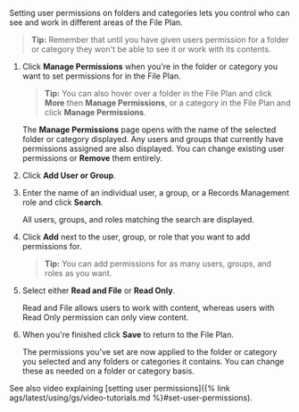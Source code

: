 Setting user permissions on folders and categories lets you control who can see and work in different areas of the File Plan.

>**Tip:** Remember that until you have given users permission for a folder or category they won't be able to see it or work with its contents.

1. Click **Manage Permissions** when you're in the folder or category you want to set permissions for in the File Plan.

    >**Tip:** You can also hover over a folder in the File Plan and click **More** then **Manage Permissions**, or a category in the File Plan and click **Manage Permissions**.

    The **Manage Permissions** page opens with the name of the selected folder or category displayed. Any users and groups that currently have permissions assigned are also displayed. You can change existing user permissions or **Remove** them entirely.

2. Click **Add User or Group**.

3. Enter the name of an individual user, a group, or a Records Management role and click **Search**.

    All users, groups, and roles matching the search are displayed.

4. Click **Add** next to the user, group, or role that you want to add permissions for.

    >**Tip:** You can add permissions for as many users, groups, and roles as you want.

5. Select either **Read and File** or **Read Only**.

    Read and File allows users to work with content, whereas users with Read Only permission can only view content.

6. When you're finished click **Save** to return to the File Plan.

    The permissions you've set are now applied to the folder or category you selected and any folders or categories it contains. You can change these as needed on a folder or category basis.


See also video explaining [setting user permissions]({% link ags/latest/using/gs/video-tutorials.md %}#set-user-permissions).
